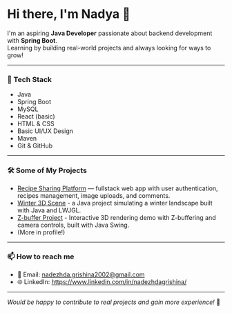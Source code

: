# Hi there, I'm Nadya 👋

I'm an aspiring **Java Developer** passionate about backend development with **Spring Boot**.  
Learning by building real-world projects and always looking for ways to grow!

---

### 🚀 Tech Stack
- Java
- Spring Boot
- MySQL
- React (basic)
- HTML & CSS
- Basic UI/UX Design
- Maven
- Git & GitHub

---

### 🛠️ Some of My Projects
- [Recipe Sharing Platform](https://github.com/nadyagrishina/recipe-sharing-platform) — fullstack web app with user authentication, recipes management, image uploads, and comments.
- [Winter 3D Scene](https://github.com/nadyagrishina/winter-3d-scene/tree/main) - a Java project simulating a winter landscape built with Java and LWJGL.
- [Z-buffer Project](https://github.com/nadyagrishina/zbuffer-3d-renderer) - Interactive 3D rendering demo with Z-buffering and camera controls, built with Java Swing.
- (More in profile!)

---

### 📫 How to reach me
- 📧 Email: nadezhda.grishina2002@gmail.com
- 🌐 LinkedIn: https://www.linkedin.com/in/nadezhdagrishina/

---

_Would be happy to contribute to real projects and gain more experience!_ 🌱

